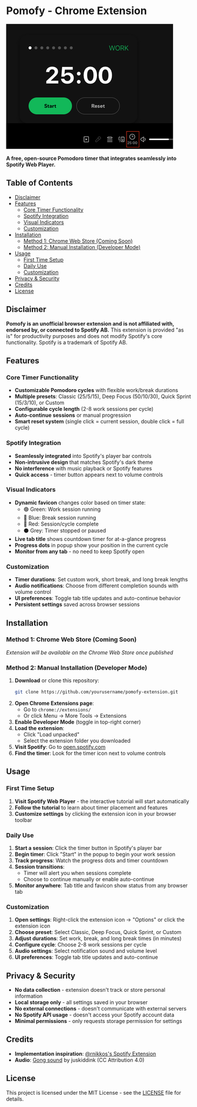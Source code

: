 # Pomofy - Chrome Extension

![Extension Icon](screenshots/extension-demo.png)

**A free, open-source Pomodoro timer that integrates seamlessly into Spotify Web Player.**

## Table of Contents

- [Disclaimer](#disclaimer)
- [Features](#features)
  - [Core Timer Functionality](#core-timer-functionality)
  - [Spotify Integration](#spotify-integration)
  - [Visual Indicators](#visual-indicators)
  - [Customization](#customization)
- [Installation](#installation)
  - [Method 1: Chrome Web Store (Coming Soon)](#method-1-chrome-web-store-coming-soon)
  - [Method 2: Manual Installation (Developer Mode)](#method-2-manual-installation-developer-mode)
- [Usage](#usage)
  - [First Time Setup](#first-time-setup)
  - [Daily Use](#daily-use)
  - [Customization](#customization-1)
- [Privacy & Security](#privacy--security)
- [Credits](#credits)
- [License](#license)

## Disclaimer

**Pomofy is an unofficial browser extension and is not affiliated with, endorsed by, or connected to Spotify AB.** This extension is provided "as is" for productivity purposes and does not modify Spotify's core functionality. Spotify is a trademark of Spotify AB.

## Features

### Core Timer Functionality

- **Customizable Pomodoro cycles** with flexible work/break durations
- **Multiple presets**: Classic (25/5/15), Deep Focus (50/10/30), Quick Sprint (15/3/10), or Custom
- **Configurable cycle length** (2-8 work sessions per cycle)
- **Auto-continue sessions** or manual progression
- **Smart reset system** (single click = current session, double click = full cycle)

### Spotify Integration

- **Seamlessly integrated** into Spotify's player bar controls
- **Non-intrusive design** that matches Spotify's dark theme
- **No interference** with music playback or Spotify features
- **Quick access** - timer button appears next to volume controls

### Visual Indicators

- **Dynamic favicon** changes color based on timer state:
  - 🟢 Green: Work session running
  - 🔵 Blue: Break session running
  - 🔴 Red: Session/cycle complete
  - ⚫ Grey: Timer stopped or paused
- **Live tab title** shows countdown timer for at-a-glance progress
- **Progress dots** in popup show your position in the current cycle
- **Monitor from any tab** - no need to keep Spotify open

### Customization

- **Timer durations**: Set custom work, short break, and long break lengths
- **Audio notifications**: Choose from different completion sounds with volume control
- **UI preferences**: Toggle tab title updates and auto-continue behavior
- **Persistent settings** saved across browser sessions

## Installation

### Method 1: Chrome Web Store (Coming Soon)

_Extension will be available on the Chrome Web Store once published_

### Method 2: Manual Installation (Developer Mode)

1. **Download** or clone this repository:
   ```bash
   git clone https://github.com/yourusername/pomofy-extension.git
   ```
2. **Open Chrome Extensions page**:
   - Go to `chrome://extensions/`
   - Or click Menu → More Tools → Extensions
3. **Enable Developer Mode** (toggle in top-right corner)
4. **Load the extension**:
   - Click "Load unpacked"
   - Select the extension folder you downloaded
5. **Visit Spotify**: Go to [open.spotify.com](https://open.spotify.com)
6. **Find the timer**: Look for the timer icon next to volume controls

## Usage

### First Time Setup

1. **Visit Spotify Web Player** - the interactive tutorial will start automatically
2. **Follow the tutorial** to learn about timer placement and features
3. **Customize settings** by clicking the extension icon in your browser toolbar

### Daily Use

1. **Start a session**: Click the timer button in Spotify's player bar
2. **Begin timer**: Click "Start" in the popup to begin your work session
3. **Track progress**: Watch the progress dots and timer countdown
4. **Session transitions**:
   - Timer will alert you when sessions complete
   - Choose to continue manually or enable auto-continue
5. **Monitor anywhere**: Tab title and favicon show status from any browser tab

### Customization

1. **Open settings**: Right-click the extension icon → "Options" or click the extension icon
2. **Choose preset**: Select Classic, Deep Focus, Quick Sprint, or Custom
3. **Adjust durations**: Set work, break, and long break times (in minutes)
4. **Configure cycle**: Choose 2-8 work sessions per cycle
5. **Audio settings**: Select notification sound and volume level
6. **UI preferences**: Toggle tab title updates and auto-continue

## Privacy & Security

- **No data collection** - extension doesn't track or store personal information
- **Local storage only** - all settings saved in your browser
- **No external connections** - doesn't communicate with external servers
- **No Spotify API usage** - doesn't access your Spotify account data
- **Minimal permissions** - only requests storage permission for settings

## Credits

- **Implementation inspiration**: [@rnikkos's Spotify Extension](https://github.com/rnikko/spotify-playback-speed)
- **Audio**: [Gong sound](https://freesound.org/people/juskiddink/sounds/86773/) by juskiddink (CC Attribution 4.0)

## License

This project is licensed under the MIT License - see the [LICENSE](LICENSE) file for details.
